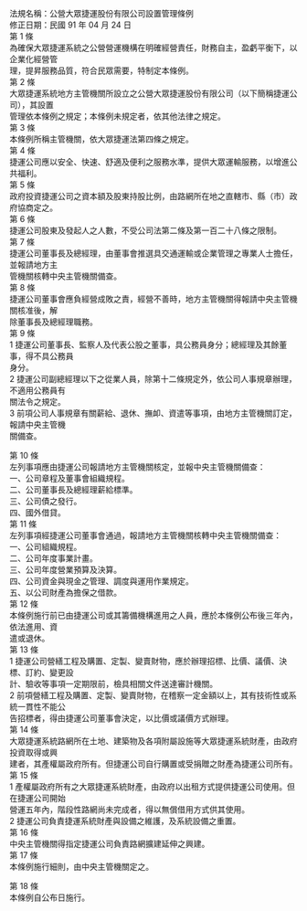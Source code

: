 法規名稱：公營大眾捷運股份有限公司設置管理條例  
修正日期：民國 91 年 04 月 24 日  
第 1 條  
為確保大眾捷運系統之公營營運機構在明確經營責任，財務自主，盈虧平衡下，以企業化經營管  
理，提昇服務品質，符合民眾需要，特制定本條例。  
第 2 條  
大眾捷運系統地方主管機關所設立之公營大眾捷運股份有限公司（以下簡稱捷運公司），其設置  
管理依本條例之規定；本條例未規定者，依其他法律之規定。  
第 3 條  
本條例所稱主管機關，依大眾捷運法第四條之規定。  
第 4 條  
捷運公司應以安全、快速、舒適及便利之服務水準，提供大眾運輸服務，以增進公共福利。  
第 5 條  
政府投資捷運公司之資本額及股東持股比例，由路網所在地之直轄市、縣（市）政府協商定之。  
第 6 條  
捷運公司股東及發起人之人數，不受公司法第二條及第一百二十八條之限制。  
第 7 條  
捷運公司董事長及總經理，由董事會推選具交通運輸或企業管理之專業人士擔任，並報請地方主  
管機關核轉中央主管機關備查。  
第 8 條  
捷運公司董事會應負經營成敗之責，經營不善時，地方主管機關得報請中央主管機關核准後，解  
除董事長及總經理職務。  
第 9 條  
1 捷運公司董事長、監察人及代表公股之董事，具公務員身分；總經理及其餘董事，得不具公務員  
身分。  
2 捷運公司副總經理以下之從業人員，除第十二條規定外，依公司人事規章辦理，不適用公務員有  
關法令之規定。  
3 前項公司人事規章有關薪給、退休、撫卹、資遣等事項，由地方主管機關訂定，報請中央主管機  
關備查。  


第 10 條  
左列事項應由捷運公司報請地方主管機關核定，並報中央主管機關備查：  
一、公司章程及董事會組織規程。  
二、公司董事長及總經理薪給標準。  
三、公司債之發行。  
四、國外借貸。  
第 11 條  
左列事項經捷運公司董事會通過，報請地方主管機關核轉中央主管機關備查：  
一、公司組織規程。  
二、公司年度事業計畫。  
三、公司年度營業預算及決算。  
四、公司資金與現金之管理、調度與運用作業規定。  
五、以公司財產為擔保之借款。  
第 12 條  
本條例施行前已由捷運公司或其籌備機構進用之人員，應於本條例公布後三年內，依法進用、資  
遣或退休。  
第 13 條  
1 捷運公司營繕工程及購置、定製、變賣財物，應於辦理招標、比價、議價、決標、訂約、變更設  
計、驗收等事項一定期限前，檢具相關文件送達審計機關。  
2 前項營繕工程及購置、定製、變賣財物，在稽察一定金額以上，其有技術性或系統一貫性不能公  
告招標者，得由捷運公司董事會決定，以比價或議價方式辦理。  
第 14 條  
大眾捷運系統路網所在土地、建築物及各項附屬設施等大眾捷運系統財產，由政府投資取得或興  
建者，其產權屬政府所有。但捷運公司自行購置或受捐贈之財產為捷運公司所有。  
第 15 條  
1 產權屬政府所有之大眾捷運系統財產，由政府以出租方式提供捷運公司使用。但在捷運公司開始  
營運五年內，階段性路網尚未完成者，得以無償借用方式供其使用。  
2 捷運公司負責捷運系統財產與設備之維護，及系統設備之重置。  
第 16 條  
中央主管機關得指定捷運公司負責路網擴建延伸之興建。  
第 17 條  
本條例施行細則，由中央主管機關定之。  


第 18 條  
本條例自公布日施行。  


